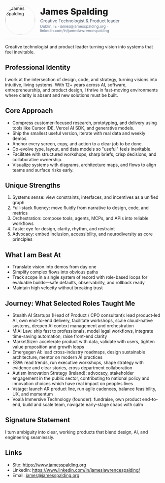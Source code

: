 <div style="display:flex; align-items:center; gap:16px; padding:12px 0; border-bottom:1px solid #e5e7eb; margin-bottom:16px;">
  <img src="../public/James2025Profile.png" alt="James Spalding" width="96" height="96" style="border-radius:9999px; object-fit:cover; border:1px solid #e5e7eb;" />
  <div style="line-height:1.2;">
    <div style="font-size:28px; font-weight:800; margin:0;">James Spalding</div>
    <div style="font-size:14px; color:#475569; margin-top:4px;">Creative Technologist &amp; Product leader</div>
    <div style="font-size:12px; color:#64748b; margin-top:2px;">Dublin, IE · james@jamesspalding.org · linkedin.com/in/jameslawrencespalding</div>
  </div>
</div>


Creative technologist and product leader turning vision into systems that feel inevitable.

## Professional Identity
I work at the intersection of design, code, and strategy, turning visions into intuitive, living systems. With 12+ years across AI, software, entrepreneurship, and product design, I thrive in fast-moving environments where clarity is absent and new solutions must be built.

## Core Approach
- Compress customer-focused research, prototyping, and delivery using tools like Cursor IDE, Vercel AI SDK, and generative models.  
- Ship the smallest useful version, iterate with real data and weekly demos.  
- Anchor every screen, copy, and action to a clear job to be done.  
- Co-evolve type, layout, and data models so "useful" feels inevitable.  
- Facilitate with structured workshops, sharp briefs, crisp decisions, and collaborative ownership.  
- Visualize systems with diagrams, architecture maps, and flows to align teams and surface risks early.

## Unique Strengths
1. Systems sense: view constraints, interfaces, and incentives as a unified graph  
2. Full-stack fluency: move fluidly from narrative to design, code, and metrics  
3. Orchestration: compose tools, agents, MCPs, and APIs into reliable workflows  
4. Taste: eye for design, clarity, rhythm, and restraint  
5. Advocacy: embed inclusion, accessibility, and neurodiversity as core principles

## What I am Best At
- Translate vision into demos from day one  
- Simplify complex flows into obvious paths  
- Track scope in a single system of record with role-based loops for evaluable builds—safe defaults, observability, and rollback ready  
- Maintain high velocity without breaking trust

## Journey: What Selected Roles Taught Me
- Stealth AI Startups (Head of Product / CPO consultant): lead product-led AI, own end-to-end delivery, facilitate workshops, scale cloud-native systems, deepen AI context management and orchestration  
- MiAI Law: ship fast to professionals, model legal workflows, integrate time-saving automation, raise front-end clarity  
- MarketSizer: accelerate product with data, validate with users, tighten value proposition and growth loops  
- Emergegen AI: lead cross-industry roadmaps, design sustainable architecture, mentor on modern AI practices  
- ESW: read trends, run executive workshops, shape strategy with evidence and clear stories, cross department collaboration  
- Autism Innovation Strategy (Ireland): advocacy, stakeholder engagement in the public sector, contributing to national policy and innovation choices which have real impact on peoples lives  
- Vstage: launch AR product line, run agile cadences, balance feasibility, UX, and momentum  
- Voalá Immersive Technology (founder): fundraise, own product end-to-end, build and scale team, navigate early-stage chaos with calm

## Signature Statement
I turn ambiguity into clear, working products that blend design, AI, and engineering seamlessly.

## Links
- Site: https://www.jamesspalding.org  
- LinkedIn: https://www.linkedin.com/in/jameslawrencespalding/  
- Email: james@jamesspalding.org
